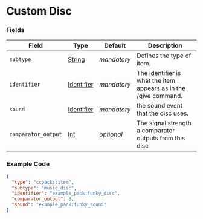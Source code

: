 # Custom Disc



### Fields

   Field   | Type | Default | Description
-----------|------|---------|-------------
`subtype` | [String]() | *mandatory* | Defines the type of item.
`identifier` | [Identifier]() | *mandatory* | The identifier is what the item appears as in the /give command.
`sound` | [Identifier]() | *mandatory* | the sound event that the disc uses.
`comparator_output` | [Int]() | *optional* | The signal strength a comparator outputs from this disc

### Example Code

```json
{
  "type": "ccpacks:item",
  "subtype": "music_disc",
  "identifier": "example_pack:funky_disc",
  "comparator_output": 8,
  "sound": "example_pack:funky_sound"
}
```
